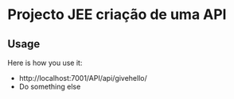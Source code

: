 Projecto JEE criação de uma API
==============


Usage
-----

Here is how you use it:

 * http://localhost:7001/API/api/givehello/
 * Do something else
